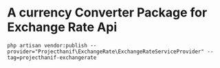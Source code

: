 # A currency Converter Package for Exchange Rate Api 

```
php artisan vendor:publish --provider="Projecthanif\ExchangeRate\ExchangeRateServiceProvider" --tag=projecthanif-exchangerate
```